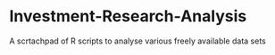 # Investment-Research-Analysis
A scrtachpad of R scripts to analyse various freely available data sets
